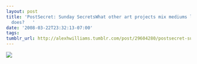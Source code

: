 ```yaml
---
layout: post
title: 'PostSecret: Sunday SecretsWhat other art projects mix mediums like “PostSecret”
  does?   '
date: '2008-03-22T23:32:13-07:00'
tags: 
tumblr_url: http://alexhwilliams.tumblr.com/post/29604280/postsecret-sunday-secrets-what-other-art-projects
---
```

<img src="http://24.media.tumblr.com/EXq6qISRE6ws35bcwahpDONo_400.jpg"/>
